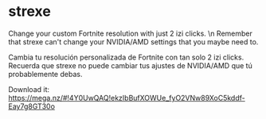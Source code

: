 # strexe
Change your custom Fortnite resolution with just 2 izi clicks.
\n Remember that strexe can't change your NVIDIA/AMD settings that you maybe need to.

Cambia tu resolución personalizada de Fortnite con tan solo 2 izi clicks.
Recuerda que strexe no puede cambiar tus ajustes de NVIDIA/AMD que tú probablemente debas.


Download it:
https://mega.nz/#!4Y0UwQAQ!ekzIbBufXOWUe_fyO2VNw89XoC5kddf-Eay7g8GT30o
